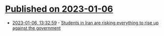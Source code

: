 # [Published on 2023-01-06](index.md)

* [2023-01-06, 13:32:59](https://news.ycombinator.com/item?id=34274375) - [Students in Iran are risking everything to rise up against the government](https://www.washingtonpost.com/world/2023/01/05/iran-protests-students-mahsa-amini/)
